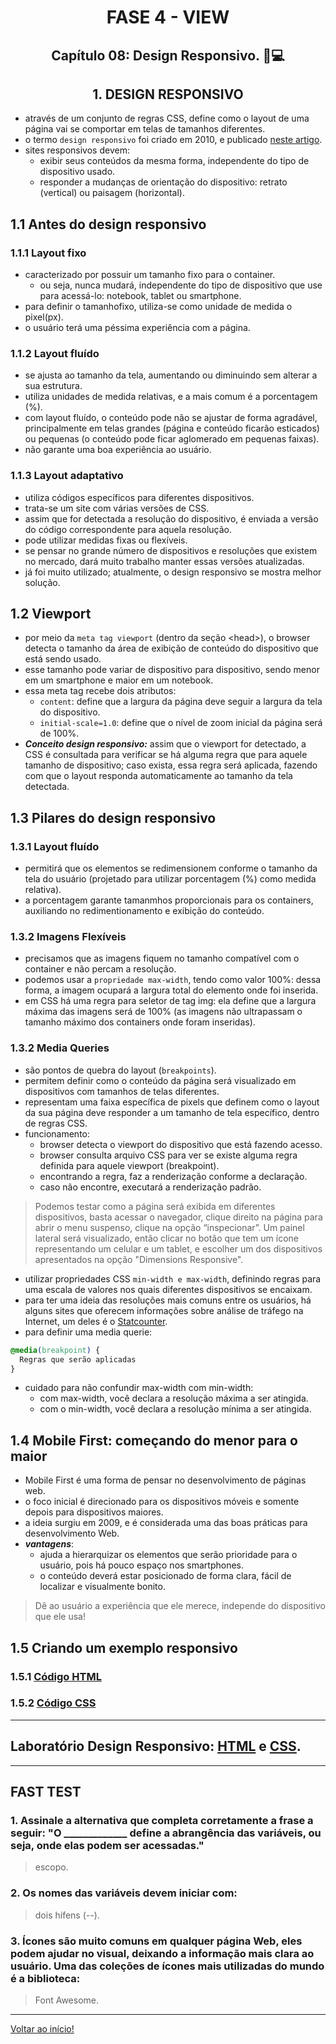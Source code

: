<div id="fase03" align="center">
<h1>FASE 4 - VIEW</h1>
<h2>Capítulo 08: Design Responsivo. 📱💻</h2>
</div>

<div align="center">
<h2>1. DESIGN RESPONSIVO</h2>
</div>

- através de um conjunto de regras CSS, define como o layout de uma página vai se comportar em telas de tamanhos diferentes.
- o termo `design responsivo` foi criado em 2010, e publicado [neste artigo](https://alistapart.com/article/responsive-webdesign/).
- sites responsivos devem:
  - exibir seus conteúdos da mesma forma, independente do tipo de dispositivo usado.
  - responder a mudanças de orientação do dispositivo: retrato (vertical) ou paisagem (horizontal).

## 1.1 Antes do design responsivo

### 1.1.1 Layout fixo

- caracterizado por possuir um tamanho fixo para o container.
  - ou seja, nunca mudará, independente do tipo de dispositivo que use para acessá-lo: notebook, tablet ou smartphone.
- para definir o tamanhofixo, utiliza-se como unidade de medida o pixel(px).
- o usuário terá uma péssima experiência com a página.

### 1.1.2 Layout fluído

- se ajusta ao tamanho da tela, aumentando ou diminuindo sem alterar a sua estrutura. 
- utiliza unidades de medida relativas, e a mais comum é a porcentagem (%). 
- com layout fluído, o conteúdo pode não se ajustar de forma agradável, principalmente em telas grandes (página e conteúdo ficarão esticados) ou pequenas (o conteúdo pode ficar aglomerado em pequenas faixas). 
- não garante uma boa experiência ao usuário.

### 1.1.3 Layout adaptativo

- utiliza códigos específicos para diferentes dispositivos. 
- trata-se um site com várias versões de CSS.
- assim que for detectada a resolução do dispositivo, é enviada a versão do código correspondente para aquela resolução.
- pode utilizar medidas fixas ou flexíveis.
- se pensar no grande número de dispositivos e resoluções que existem no mercado, dará muito trabalho manter essas versões atualizadas.
- já foi muito utilizado; atualmente, o design responsivo se mostra melhor solução.

## 1.2 Viewport

- por meio da `meta tag viewport` (dentro da seção &lt;head&gt;), o browser detecta o tamanho da área de exibição de conteúdo do dispositivo que está sendo usado.
- esse tamanho pode variar de dispositivo para dispositivo, sendo menor em um smartphone e maior em um notebook. 
- essa meta tag recebe dois atributos: 
  - `content`: define que a largura da página deve seguir a largura da tela do dispositivo.
  - `initial-scale=1.0`: define que o nível de zoom inicial da página será de 100%.
- ***Conceito design responsivo:*** assim que o viewport for detectado, a CSS é consultada para verificar se há alguma regra que para aquele tamanho de dispositivo; caso exista, essa regra será aplicada, fazendo com que o layout responda automaticamente ao tamanho da tela detectada.

## 1.3 Pilares do design responsivo

### 1.3.1 Layout fluído

- permitirá que os elementos se redimensionem conforme o tamanho da tela do usuário (projetado para utilizar porcentagem (%) como medida relativa). 
- a porcentagem garante tamanmhos proporcionais para os containers, auxiliando no redimentionamento e exibição do conteúdo.

### 1.3.2 Imagens Flexíveis

- precisamos que as imagens fiquem no tamanho compatível com o container e não percam a resolução.
- podemos usar a `propriedade max-width`, tendo como valor 100%: dessa forma, a imagem ocupará a largura total do elemento onde foi inserida. 
- em CSS há uma regra para seletor de tag img: ela define que a largura máxima das imagens será de 100% (as imagens não ultrapassam o tamanho máximo dos containers onde foram inseridas).

### 1.3.2 Media Queries

- são pontos de quebra do layout (`breakpoints`). 
- permitem definir como o conteúdo da página será visualizado em dispositivos com tamanhos de telas diferentes.
- representam uma faixa específica de pixels que definem como o layout da sua página deve responder a um tamanho de tela específico, dentro de regras CSS. 
- funcionamento:
  - browser detecta o viewport do dispositivo que está fazendo acesso.
  - browser consulta arquivo CSS para ver se existe  alguma regra definida para aquele viewport (breakpoint).
  - encontrando a regra, faz a renderização conforme a declaração. 
  - caso não encontre, executará a renderização padrão.

> Podemos testar como a página será exibida em diferentes dispositivos, basta acessar o navegador, clique direito na página para abrir o menu suspenso, clique na opção “inspecionar”. Um painel lateral será visualizado, então clicar no botão que tem um ícone representando um celular e um tablet, e escolher um dos dispositivos apresentados na opção "Dimensions Responsive".

- utilizar propriedades CSS `min-width e max-width`, definindo regras para uma escala de valores nos quais diferentes dispositivos se encaixam.
- para ter uma ideia das resoluções mais comuns entre os usuários, há alguns sites que oferecem informações sobre análise de tráfego na Internet, um deles é o [Statcounter](https://gs.statcounter.com/screen-resolution-stats).
- para definir uma media querie:

~~~css
@media(breakpoint) { 
  Regras que serão aplicadas
}
~~~

- cuidado para não confundir max-width com min-width: 
  - com max-width, você declara a resolução máxima a ser atingida.
  - com o min-width, você declara a resolução mínima a ser atingida.

## 1.4 Mobile First: começando do menor para o maior

- Mobile First é uma forma de pensar no desenvolvimento de páginas web.
- o foco inicial é direcionado para os dispositivos móveis e somente depois para dispositivos maiores.
- a ideia surgiu em 2009, e é considerada uma das boas práticas para desenvolvimento Web.
- ***vantagens***:
  - ajuda a hierarquizar os elementos que serão prioridade para o usuário, pois há pouco espaço nos smartphones.
  - o conteúdo deverá estar posicionado de forma clara, fácil de localizar e visualmente bonito. 

> Dê ao usuário a experiência que ele merece, independe do dispositivo que ele usa!

## 1.5 Criando um exemplo responsivo
### 1.5.1 [Código HTML](./projetos/projeto10/pages/exemplo-aula.html)
### 1.5.2 [Código CSS](./projetos/projeto10/css/exemplo-aula.css)

---

## Laboratório Design Responsivo: [HTML](./projetos/projeto10/pages/projeto10.html) e [CSS](./projetos/projeto10/css/projeto10.css).

---

## FAST TEST

### 1. Assinale a alternativa que completa corretamente a frase a seguir: "O _____________ define a abrangência das variáveis, ou seja, onde elas podem ser acessadas."
> escopo.

### 2. Os nomes das variáveis devem iniciar com:
> dois hífens (--).

### 3. Ícones são muito comuns em qualquer página Web, eles podem ajudar no visual, deixando a informação mais clara ao usuário. Uma das coleções de ícones mais utilizadas do mundo é a biblioteca:
> Font Awesome.

---

[Voltar ao início!](https://github.com/monicaquintal/fintech)